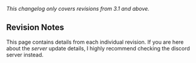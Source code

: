 *This changelog only covers revisions from 3.1 and above.*
## Revision Notes
This page contains details from each individual revision. If you are here about the *server* update details, I highly recommend checking the discord server instead.